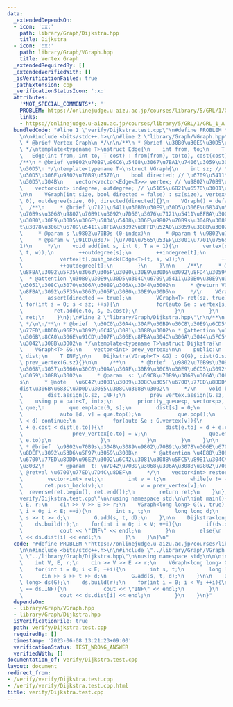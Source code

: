 ```yaml
---
data:
  _extendedDependsOn:
  - icon: ':x:'
    path: library/Graph/Dijkstra.hpp
    title: Dijkstra
  - icon: ':x:'
    path: library/Graph/VGraph.hpp
    title: Vertex Graph
  _extendedRequiredBy: []
  _extendedVerifiedWith: []
  _isVerificationFailed: true
  _pathExtension: cpp
  _verificationStatusIcon: ':x:'
  attributes:
    '*NOT_SPECIAL_COMMENTS*': ''
    PROBLEM: https://onlinejudge.u-aizu.ac.jp/courses/library/5/GRL/1/GRL_1_A
    links:
    - https://onlinejudge.u-aizu.ac.jp/courses/library/5/GRL/1/GRL_1_A
  bundledCode: "#line 1 \"verify/Dijkstra.test.cpp\"\n#define PROBLEM \"https://onlinejudge.u-aizu.ac.jp/courses/library/5/GRL/1/GRL_1_A\"\
    \n\n#include <bits/stdc++.h>\n\n#line 2 \"library/Graph/VGraph.hpp\"\n\n/**\n\
    \ * @brief Vertex Graph\n */\n\n/**\n * @brief \u30B0\u30E9\u30D5\u306E\u8FBA\n\
    \ */\ntemplate<typename T>\nstruct Edge{\n    int from, to;\n    T cost;\n\n \
    \   Edge(int from, int to, T cost) : from(from), to(to), cost(cost){}\n};\n\n\
    /**\n * @brief \u9802\u70B9\u96C6\u5408\u3067\u7BA1\u7406\u3059\u308B\u30B0\u30E9\
    \u30D5\n */\ntemplate<typename T>\nstruct VGraph{\n    int sz; // \u30B0\u30E9\
    \u30D5\u306E\u9802\u70B9\u6570\n    bool directed; // \u6709\u5411\u30B0\u30E9\
    \u30D5\u304B\n    vector<vector<Edge<T>>> vertex; // \u9802\u70B9\u96C6\u5408\n\
    \    vector<int> indegree, outdegree; // \u5165\u6B21\u6570\u3001\u51FA\u6B21\u6570\
    \n\n    VGraph(int size, bool directed = false) : sz(size), vertex(size), indegree(size,\
    \ 0), outdegree(size, 0), directed(directed){}\n    VGraph() = default;\n\n  \
    \  /**\n     * @brief \u7121\u5411\u30B0\u30E9\u30D5\u306E\u5834\u5408\u306F\u9802\
    \u70B9s\u3068\u9802\u70B9t\u3092\u7D50\u3076\u7121\u5411\u8FBA\u3001\u6709\u5411\
    \u30B0\u30E9\u30D5\u306E\u5834\u5408\u306F\u9802\u70B9s\u304B\u3089\u9802\u70B9\
    t\u3078\u306E\u6709\u5411\u8FBA\u3092\u8FFD\u52A0\u3059\u308B\u3002\n     * \n\
    \     * @param s \u9802\u70B9s (0-index)\n     * @param t \u9802\u70B9t (0-index)\n\
    \     * @param w \u91CD\u307F (\u7701\u7565\u53EF\u3001\u7701\u7565\u6642\u306F\
    1)\n     */\n    void add(int s, int t, T w = 1){\n        vertex[s].push_back(Edge<T>(s,\
    \ t, w));\n        ++outdegree[s];\n        ++indegree[t];\n        if(!directed){\n\
    \            vertex[t].push_back(Edge<T>(t, s, w));\n            ++indegree[s];\n\
    \            ++outdegree[t];\n        }\n    }\n\n    /**\n     * @brief \u9006\
    \u8FBA\u3092\u5F35\u3063\u305F\u30B0\u30E9\u30D5\u3092\u8FD4\u3059\u3002\n   \
    \  * @attention \u30B0\u30E9\u30D5\u304C\u6709\u5411\u30B0\u30E9\u30D5\u3067\u306A\
    \u3051\u308C\u3070\u306A\u3089\u306A\u3044\u3002\n     * @return VGraph<T> \u9006\
    \u8FBA\u3092\u5F35\u3063\u305F\u30B0\u30E9\u30D5\n     */\n    VGraph<T> reverse(){\n\
    \        assert(directed == true);\n        VGraph<T> ret(sz, true);\n       \
    \ for(int s = 0; s < sz; ++s){\n            for(auto &e : vertex[s]){\n      \
    \          ret.add(e.to, s, e.cost);\n            }\n        }\n        return\
    \ ret;\n    }\n};\n#line 2 \"library/Graph/Dijkstra.hpp\"\n\n/**\n * @brief Dijkstra\n\
    \ */\n\n/**\n * @brief  \u30C0\u30A4\u30AF\u30B9\u30C8\u30E9\u6CD5\u3067\u6700\
    \u77ED\u8DDD\u96E2\u3092\u6C42\u3081\u308B\u3002\n * @attention \u30B0\u30E9\u30D5\
    \u306B\u8CA0\u306E\u91CD\u307F\u306E\u8FBA\u304C\u306A\u3044\u5FC5\u8981\u304C\
    \u3042\u308B\u3002\n */\ntemplate<typename T>\nstruct Dijkstra{\n    private:\n\
    \    VGraph<T> &G;\n    vector<int> prev_vertex;\n\n    public:\n    vector<T>\
    \ dist;\n    T INF;\n\n    Dijkstra(VGraph<T> &G) : G(G), dist(G.sz), INF(numeric_limits<T>::max()),\
    \ prev_vertex(G.sz){}\n\n    /**\n     * @brief  \u9802\u70B9s\u3092\u59CB\u70B9\
    \u3068\u3057\u3066\u30C0\u30A4\u30AF\u30B9\u30C8\u30E9\u6CD5\u3092\u9069\u7528\
    \u3059\u308B\u3002\n     * @param  s: \u59CB\u70B9\u3068\u306A\u308B\u9802\u70B9\
    s\n     * @note   \u6C42\u3081\u3089\u308C\u305F\u6700\u77ED\u8DDD\u96E2\u306F\
    dist\u306B\u683C\u7D0D\u3055\u308C\u308B\u3002\n     */\n    void build(int s){\n\
    \        dist.assign(G.sz, INF);\n        prev_vertex.assign(G.sz, -1);\n    \
    \    using p = pair<T, int>;\n        priority_queue<p, vector<p>, greater<p>>\
    \ que;\n        que.emplace(0, s);\n        dist[s] = 0;\n        while(!que.empty()){\n\
    \            auto [d, v] = que.top();\n            que.pop();\n            if(dist[v]\
    \ < d) continue;\n            for(auto &e : G.vertex[v]){\n                if(d\
    \ + e.cost < dist[e.to]){\n                    dist[e.to] = d + e.cost;\n    \
    \                prev_vertex[e.to] = v;\n                    que.emplace(d + e.cost,\
    \ e.to);\n                }\n            }\n        }\n    }\n\n    /**\n    \
    \ * @brief  \u9802\u70B9s\u304B\u3089\u9802\u70B9t\u3078\u306E\u6700\u77ED\u7D4C\
    \u8DEF\u3092\u53D6\u5F97\u3059\u308B\n     * @attention \u4E88\u3081build\u3067\
    \u6700\u77ED\u8DDD\u96E2\u3092\u6C42\u3081\u308B\u5FC5\u8981\u304C\u3042\u308B\
    \u3002\n     * @param  t: \u7D42\u70B9\u3068\u306A\u308B\u9802\u70B9t\n     *\
    \ @retval \u6700\u77ED\u7D4C\u8DEF\n     */\n    vector<int> restore(int t){\n\
    \        vector<int> ret;\n        int v = t;\n        while(v != -1){\n     \
    \       ret.push_back(v);\n            v = prev_vertex[v];\n        }\n      \
    \  reverse(ret.begin(), ret.end());\n        return ret;\n    }\n};\n#line 7 \"\
    verify/Dijkstra.test.cpp\"\n\nusing namespace std;\n\n\nint main(){\n    int V,\
    \ E, r;\n    cin >> V >> E >> r;\n    VGraph<long long> G(V, true);\n    for(int\
    \ i = 0; i < E; ++i){\n        int s, t;\n        long long d;\n        cin >>\
    \ s >> t >> d;\n        G.add(s, t, d);\n    }\n\n    Dijkstra<long long> ds(G);\n\
    \    ds.build(r);\n    for(int i = 0; i < V; ++i){\n        if(ds.dist[i] == ds.INF){\n\
    \            cout << \"INF\" << endl;\n        }\n        else{\n            cout\
    \ << ds.dist[i] << endl;\n        }\n    }\n}\n"
  code: "#define PROBLEM \"https://onlinejudge.u-aizu.ac.jp/courses/library/5/GRL/1/GRL_1_A\"\
    \n\n#include <bits/stdc++.h>\n\n#include \"../library/Graph/VGraph.hpp\"\n#include\
    \ \"../library/Graph/Dijkstra.hpp\"\n\nusing namespace std;\n\n\nint main(){\n\
    \    int V, E, r;\n    cin >> V >> E >> r;\n    VGraph<long long> G(V, true);\n\
    \    for(int i = 0; i < E; ++i){\n        int s, t;\n        long long d;\n  \
    \      cin >> s >> t >> d;\n        G.add(s, t, d);\n    }\n\n    Dijkstra<long\
    \ long> ds(G);\n    ds.build(r);\n    for(int i = 0; i < V; ++i){\n        if(ds.dist[i]\
    \ == ds.INF){\n            cout << \"INF\" << endl;\n        }\n        else{\n\
    \            cout << ds.dist[i] << endl;\n        }\n    }\n}"
  dependsOn:
  - library/Graph/VGraph.hpp
  - library/Graph/Dijkstra.hpp
  isVerificationFile: true
  path: verify/Dijkstra.test.cpp
  requiredBy: []
  timestamp: '2023-06-08 13:21:23+09:00'
  verificationStatus: TEST_WRONG_ANSWER
  verifiedWith: []
documentation_of: verify/Dijkstra.test.cpp
layout: document
redirect_from:
- /verify/verify/Dijkstra.test.cpp
- /verify/verify/Dijkstra.test.cpp.html
title: verify/Dijkstra.test.cpp
---
```

